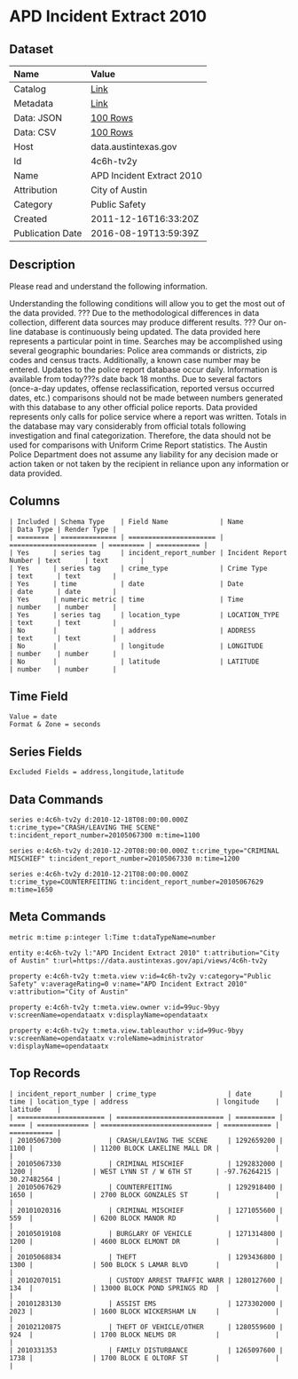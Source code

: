 # APD Incident Extract 2010

## Dataset

| Name | Value |
| :--- | :---- |
| Catalog | [Link](https://catalog.data.gov/dataset/apd-incident-extract-2010) |
| Metadata | [Link](https://data.austintexas.gov/api/views/4c6h-tv2y) |
| Data: JSON | [100 Rows](https://data.austintexas.gov/api/views/4c6h-tv2y/rows.json?max_rows=100) |
| Data: CSV | [100 Rows](https://data.austintexas.gov/api/views/4c6h-tv2y/rows.csv?max_rows=100) |
| Host | data.austintexas.gov |
| Id | 4c6h-tv2y |
| Name | APD Incident Extract 2010 |
| Attribution | City of Austin |
| Category | Public Safety |
| Created | 2011-12-16T16:33:20Z |
| Publication Date | 2016-08-19T13:59:39Z |

## Description

Please read and understand the following information. 
 
Understanding the following conditions will allow you to get the most out of the data provided.
???	Due to the methodological differences in data collection, different data sources may produce different results. 
???	Our on-line database is continuously being updated. The data provided here represents a particular point in time. 
Searches may be accomplished using several geographic boundaries: Police area commands or districts, zip codes and census tracts. Additionally, a known case number may be entered. Updates to the police report database occur daily. Information is available from today???s date back 18 months. 
Due to several factors (once-a-day updates, offense reclassification, reported versus occurred dates, etc.) comparisons should not be made between numbers generated with this database to any other official police reports. Data provided represents only calls for police service where a report was written.
Totals in the database may vary considerably from official totals following investigation and final categorization. Therefore, the data should not be used for comparisons with Uniform Crime Report statistics.
The Austin Police Department does not assume any liability for any decision made or action taken or not taken by the recipient in reliance upon any information or data provided.

## Columns

```ls
| Included | Schema Type    | Field Name             | Name                   | Data Type | Render Type |
| ======== | ============== | ====================== | ====================== | ========= | =========== |
| Yes      | series tag     | incident_report_number | Incident Report Number | text      | text        |
| Yes      | series tag     | crime_type             | Crime Type             | text      | text        |
| Yes      | time           | date                   | Date                   | date      | date        |
| Yes      | numeric metric | time                   | Time                   | number    | number      |
| Yes      | series tag     | location_type          | LOCATION_TYPE          | text      | text        |
| No       |                | address                | ADDRESS                | text      | text        |
| No       |                | longitude              | LONGITUDE              | number    | number      |
| No       |                | latitude               | LATITUDE               | number    | number      |
```

## Time Field

```ls
Value = date
Format & Zone = seconds
```

## Series Fields

```ls
Excluded Fields = address,longitude,latitude
```

## Data Commands

```ls
series e:4c6h-tv2y d:2010-12-18T08:00:00.000Z t:crime_type="CRASH/LEAVING THE SCENE" t:incident_report_number=20105067300 m:time=1100

series e:4c6h-tv2y d:2010-12-20T08:00:00.000Z t:crime_type="CRIMINAL MISCHIEF" t:incident_report_number=20105067330 m:time=1200

series e:4c6h-tv2y d:2010-12-21T08:00:00.000Z t:crime_type=COUNTERFEITING t:incident_report_number=20105067629 m:time=1650
```

## Meta Commands

```ls
metric m:time p:integer l:Time t:dataTypeName=number

entity e:4c6h-tv2y l:"APD Incident Extract 2010" t:attribution="City of Austin" t:url=https://data.austintexas.gov/api/views/4c6h-tv2y

property e:4c6h-tv2y t:meta.view v:id=4c6h-tv2y v:category="Public Safety" v:averageRating=0 v:name="APD Incident Extract 2010" v:attribution="City of Austin"

property e:4c6h-tv2y t:meta.view.owner v:id=99uc-9byy v:screenName=opendataatx v:displayName=opendataatx

property e:4c6h-tv2y t:meta.view.tableauthor v:id=99uc-9byy v:screenName=opendataatx v:roleName=administrator v:displayName=opendataatx
```

## Top Records

```ls
| incident_report_number | crime_type                  | date       | time | location_type | address                      | longitude    | latitude    | 
| ====================== | =========================== | ========== | ==== | ============= | ============================ | ============ | =========== | 
| 20105067300            | CRASH/LEAVING THE SCENE     | 1292659200 | 1100 |               | 11200 BLOCK LAKELINE MALL DR |              |             | 
| 20105067330            | CRIMINAL MISCHIEF           | 1292832000 | 1200 |               | WEST LYNN ST / W 6TH ST      | -97.76264215 | 30.27482564 | 
| 20105067629            | COUNTERFEITING              | 1292918400 | 1650 |               | 2700 BLOCK GONZALES ST       |              |             | 
| 20101020316            | CRIMINAL MISCHIEF           | 1271055600 | 559  |               | 6200 BLOCK MANOR RD          |              |             | 
| 20105019108            | BURGLARY OF VEHICLE         | 1271314800 | 1200 |               | 4600 BLOCK ELMONT DR         |              |             | 
| 20105068834            | THEFT                       | 1293436800 | 1300 |               | 500 BLOCK S LAMAR BLVD       |              |             | 
| 20102070151            | CUSTODY ARREST TRAFFIC WARR | 1280127600 | 134  |               | 13000 BLOCK POND SPRINGS RD  |              |             | 
| 20101283130            | ASSIST EMS                  | 1273302000 | 2023 |               | 1600 BLOCK WICKERSHAM LN     |              |             | 
| 20102120875            | THEFT OF VEHICLE/OTHER      | 1280559600 | 924  |               | 1700 BLOCK NELMS DR          |              |             | 
| 2010331353             | FAMILY DISTURBANCE          | 1265097600 | 1738 |               | 1700 BLOCK E OLTORF ST       |              |             | 
```